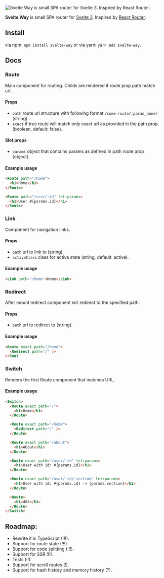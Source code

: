<img alt="Svelte Way is small SPA router for Svelte 3. Inspired by React Router.
" src="https://www.sogocze.cz/github.svg">

**Svelte Way** is small SPA router for [Svelte 3](https://svelte.dev/). Inspired by [React Router](https://github.com/ReactTraining/react-router).

## Install

via npm: ```npm install svelte-way``` or via yarn: ```yarn add svelte-way```.

## Docs

### Route

Main component for routing. Childs are rendered if route prop path match url.

#### Props

- ```path``` route url structure with following format ```/some-route/:param_name/``` (string).
- ```exact``` if true route will match only exact url as provided in the path prop. (boolean, default: false).

#### Slot props

- ```params``` object that contains params as defined in path route prop (object).

#### Example usage

```html
<Route path="/home">
  <h1>Home</h1>
</Route>
```

```html
<Route path="/user/:id" let:params>
  <h1>User #{params.id}</h1>
</Route>
```

### Link

Component for navigation links.

#### Props

- ```path``` url to link to (string).
- ```activeClass``` class for active state (string, default: active).

#### Example usage

```html
<Link path="/home">Home</Link>
```

### Redirect

After mount redirect component will redirect to the specified path.

#### Props

- ```path``` url to redirect to (string).

#### Example usage

```html
<Route exact path="/home">
  <Redirect path="/" />
</Rout
```

### Switch

Renders the first Route component that matches URL.

#### Example usage

```html
<Switch>
  <Route exact path="/">
    <h1>Home</h1>
  </Route>

  <Route exact path="/home">
    <Redirect path="/" />	
  </Route>

  <Route exact path="/about">
    <h1>About</h1>
  </Route>

  <Route exact path="/user/:id" let:params>
    <h1>User with id: #{params.id}</h1>
  </Route>

  <Route exact path="/user/:id/:section" let:params>
    <h1>User with id: #{params.id} -> {params.section}</h1>
  </Route>

  <Route>
    <h1>404</h1>
  </Route>
</Switch>
```

## Roadmap:
- Rewrite it in TypeScript (!!!).
- Support for route state (!!!).
- Support for code splitting (!!!).
- Supoort for SSR (!!).
- Tests (!!).
- Support for scroll routes (!).
- Support for hash history and memory history (?).
